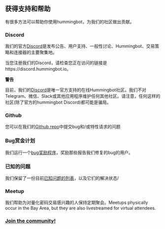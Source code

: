 
## 获得支持和帮助

有很多方法可以帮助你使用hummingbot，为我们的社区做出贡献。

### Discord

我们的官方[Discord](https://discord.hummingbot.io/)是发布公告、用户支持、一般性讨论、Hummingbot、交易策略和连接器的主要聚集地。

当您注册我们的Discord，请检查您正在访问的链接是https://discord.hummingbot.io。

**警告**

目前，我们的[Discord](https://discord.hummingbot.io/)是唯一官方支持的在线Hummingbot社区。我们不对Telegram、微信、Slack或其他应用程序维护任何其他社区。请注意，任何这样的社区(除了官方的hummingbot Discord)都可能是骗局。


### Github

您可以在我们的[Github repo](https://github.com/coinalpha/hummingbot)中提交bug和/或特性请求的问题


### Bug赏金计划

我们运行一个[bug奖励程序](https://docs.hummingbot.io/support/bug-bounty-program)，奖励那些报告我们修复的bug的用户。

### 已知的问题

我们保留了一份目前[已知问题的列表](https://docs.hummingbot.io/support/issues)，以及它们的解决状态/


### Meetup

我们帮助为对量化密码交易感兴趣的人保持定期聚会。Meetups physically occur in the Bay Area, but they are also livestreamed for virtual attendees.

### [Join the community!](https://meetup.com/BayCrypto)



